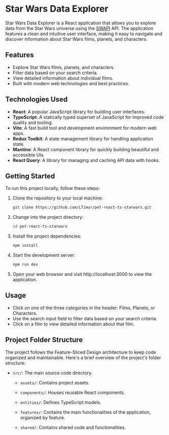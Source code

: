 # Star Wars Data Explorer

Star Wars Data Explorer is a React application that allows you to explore data from the Star Wars universe using the [SWAPI](https://swapi.dev/) API. The application features a clean and intuitive user interface, making it easy to navigate and discover information about Star Wars films, planets, and characters.

## Features

- Explore Star Wars films, planets, and characters.
- Filter data based on your search criteria.
- View detailed information about individual films.
- Built with modern web technologies and best practices.

## Technologies Used

- **React**: A popular JavaScript library for building user interfaces.
- **TypeScript**: A statically typed superset of JavaScript for improved code quality and tooling.
- **Vite**: A fast build tool and development environment for modern web apps.
- **Redux Toolkit**: A state management library for handling application state.
- **Mantine**: A React component library for quickly building beautiful and accessible UIs.
- **React Query**: A library for managing and caching API data with hooks.

## Getting Started

To run this project locally, follow these steps:

1. Clone the repository to your local machine:

   ```bash
   git clone https://github.com/LTimur/pet-react-ts-starwars.git
2. Change into the project directory:
   ```bash
   cd pet-react-ts-starwars
3. Install the project dependencies:
   ```bash
   npm install
4. Start the development server:
   ```bash
   npm run dev
5. Open your web browser and visit http://localhost:3000 to view the application.

## Usage

- Click on one of the three categories in the header: Films, Planets, or Characters.
- Use the search input field to filter data based on your search criteria.
- Click on a film to view detailed information about that film.

## Project Folder Structure

The project follows the Feature-Sliced Design architecture to keep code organized and maintainable. Here's a brief overview of the project's folder structure:

- `src/`: The main source code directory.

  - `assets/`: Contains project assets.

  - `components/`: Houses reusable React components.

  - `entities/`: Defines TypeScript models.

  - `features/`: Contains the main functionalities of the application, organized by feature.

  - `shared/`: Contains shared code and functionalities.
